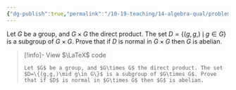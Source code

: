 ```yaml
---
{"dg-publish":true,"permalink":"/10-19-teaching/14-algebra-qual/problem-bank/group-theory/a-condition-under-which-a-group-must-be-abelian-2/","tags":["group_theory"],"updated":"2025-03-14T15:22:24-07:00"}
---
```


Let $G$ be a group, and $G\times G$ the direct product. The set $D=\{(g,g,)\,\mid \, g\in G\}$ is a subgroup of $G\times G$. Prove that if $D$ is normal in $G\times G$ then $G$ is abelian.

> [!info]- View $\LaTeX$ code
> ```
> Let $G$ be a group, and $G\times G$ the direct product. The set $D=\{(g,g,)\mid g\in G\}$ is a subgroup of $G\times G$. Prove that if $D$ is normal in $G\times G$ then $G$ is abelian.
>```
